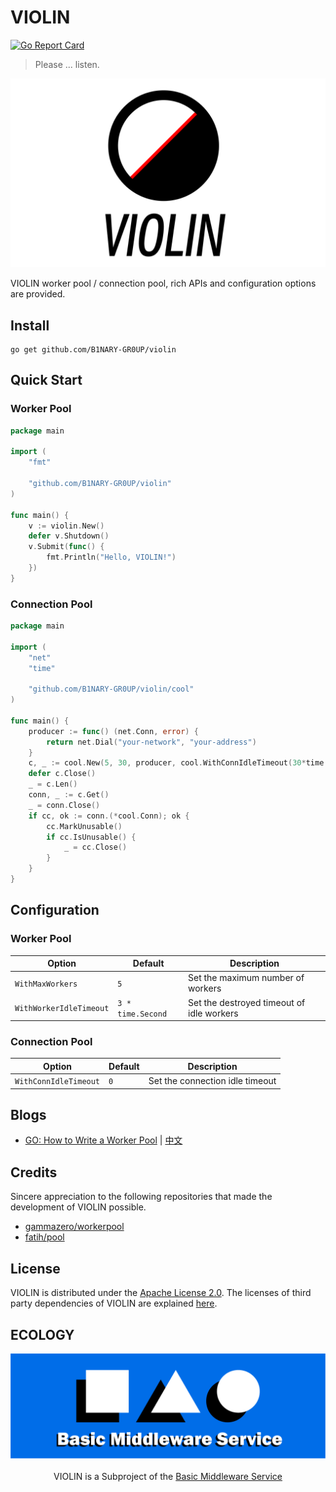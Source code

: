 # VIOLIN

[![Go Report Card](https://goreportcard.com/badge/github.com/B1NARY-GR0UP/violin)](https://goreportcard.com/report/github.com/B1NARY-GR0UP/violin)

> Please ... listen.

![VIOLIN](images/VIOLIN.png)

VIOLIN worker pool / connection pool, rich APIs and configuration options are provided.

## Install

```shell
go get github.com/B1NARY-GR0UP/violin
```

## Quick Start

### Worker Pool

```go
package main

import (
	"fmt"

	"github.com/B1NARY-GR0UP/violin"
)

func main() {
	v := violin.New()
	defer v.Shutdown()
	v.Submit(func() {
		fmt.Println("Hello, VIOLIN!")
	})
}
```

### Connection Pool

```go
package main

import (
	"net"
	"time"

	"github.com/B1NARY-GR0UP/violin/cool"
)

func main() {
	producer := func() (net.Conn, error) {
		return net.Dial("your-network", "your-address")
	}
	c, _ := cool.New(5, 30, producer, cool.WithConnIdleTimeout(30*time.Second))
	defer c.Close()
	_ = c.Len()
	conn, _ := c.Get()
	_ = conn.Close()
	if cc, ok := conn.(*cool.Conn); ok {
		cc.MarkUnusable()
		if cc.IsUnusable() {
			_ = cc.Close()
		}
	}
}
```

## Configuration

### Worker Pool

| Option                  | Default           | Description                               |
|-------------------------|-------------------|-------------------------------------------|
| `WithMaxWorkers`        | `5`               | Set the maximum number of workers         |
| `WithWorkerIdleTimeout` | `3 * time.Second` | Set the destroyed timeout of idle workers |

### Connection Pool

| Option                | Default | Description                     |
|-----------------------|---------|---------------------------------|
| `WithConnIdleTimeout` | `0`     | Set the connection idle timeout |

## Blogs

- [GO: How to Write a Worker Pool](https://dev.to/justlorain/go-how-to-write-a-worker-pool-1h3b) | [中文](https://juejin.cn/post/7244733519948333111)

## Credits

Sincere appreciation to the following repositories that made the development of VIOLIN possible.

- [gammazero/workerpool](https://github.com/gammazero/workerpool)
- [fatih/pool](https://github.com/fatih/pool)

## License

VIOLIN is distributed under the [Apache License 2.0](./LICENSE). The licenses of third party dependencies of VIOLIN are explained [here](./licenses).

## ECOLOGY

<p align="center">
<img src="https://github.com/justlorain/justlorain/blob/main/images/BMS.png" alt="BMS"/>
<br/><br/>
VIOLIN is a Subproject of the <a href="https://github.com/B1NARY-GR0UP">Basic Middleware Service</a>
</p>
